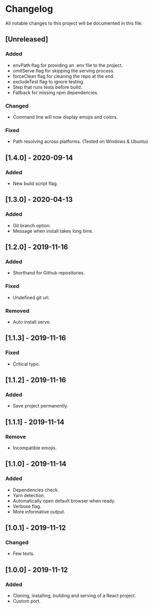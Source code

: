 # Changelog
All notable changes to this project will be documented in this file.

## [Unreleased]
### Added
- envPath flag for providing an .env file to the project.
- omitServe flag for skipping the serving process.
- forceClean flag for cleaning the repo at the end.
- excludeTest flag to ignore testing.
- Step that runs tests before build.
- Fallback for missing npm dependencies.

### Changed
- Command line will now display emojis and colors.

### Fixed
- Path resolving across platforms. (Tested on Windows & Ubuntu)

## [1.4.0] - 2020-09-14
### Added 
- New build script flag.

## [1.3.0] - 2020-04-13
### Added
- Git branch option.
- Message when install takes long time.

## [1.2.0] - 2019-11-16
### Added
- Shorthand for Github repositories.

### Fixed
- Undefined git url.

### Removed
- Auto install serve.

## [1.1.3] - 2019-11-16
### Fixed
- Critical typo.

## [1.1.2] - 2019-11-16
### Added
- Save project permanently.

## [1.1.1] - 2019-11-14
### Remove
- Incompatible emojis.

## [1.1.0] - 2019-11-14
### Added
- Dependencies check.
- Yarn detection.
- Automatically open default browser when ready.
- Verbose flag.
- More informative output.

## [1.0.1] - 2019-11-12
### Changed
- Few texts.

## [1.0.0] - 2019-11-12
### Added
- Cloning, installing, building and serving of a React project.
- Custom port.